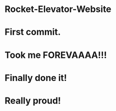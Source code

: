 # Rocket-Elevator-Website
# First commit.
# Took me FOREVAAAA!!!
# Finally done it!
# Really proud!
